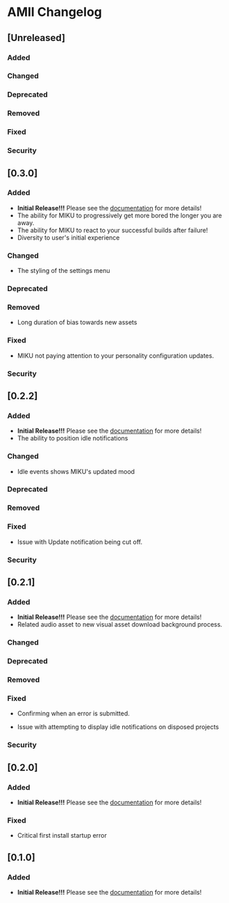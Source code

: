 <!-- Keep a Changelog guide -> https://keepachangelog.com -->

# AMII Changelog

## [Unreleased]
### Added

### Changed

### Deprecated

### Removed

### Fixed

### Security
## [0.3.0]

### Added
- **Initial Release!!!** Please see the <a href="https://github.com/Unthrottled/AMII#documentation">
  documentation</a> for more details!
- The ability for MIKU to progressively get more bored the longer you are away.
- The ability for MIKU to react to your successful builds after failure!
- Diversity to user's initial experience

### Changed
- The styling of the settings menu

### Deprecated

### Removed
- Long duration of bias towards new assets

### Fixed

- MIKU not paying attention to your personality configuration updates.

### Security

## [0.2.2]
### Added
- **Initial Release!!!** Please see the <a href="https://github.com/Unthrottled/AMII#documentation">
  documentation</a> for more details!
- The ability to position idle notifications

### Changed
- Idle events shows MIKU's updated mood

### Deprecated

### Removed

### Fixed
- Issue with Update notification being cut off.

### Security

## [0.2.1]

### Added
- **Initial Release!!!** Please see the <a href="https://github.com/Unthrottled/AMII#documentation">
  documentation</a> for more details!
- Related audio asset to new visual asset download background process.

### Changed

### Deprecated

### Removed

### Fixed
- Confirming when an error is submitted.

- Issue with attempting to display idle notifications on disposed projects

### Security

## [0.2.0]

### Added
- **Initial Release!!!** Please see the <a href="https://github.com/Unthrottled/AMII#documentation">
  documentation</a> for more details!

### Fixed
- Critical first install startup error

## [0.1.0]

### Added
- **Initial Release!!!** Please see the <a href="https://github.com/Unthrottled/AMII#documentation">
documentation</a> for more details!
